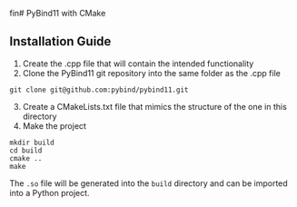 fin# PyBind11 with CMake
## Installation Guide
1. Create the .cpp file that will contain the intended functionality
2. Clone the PyBind11 git repository into the same folder as the .cpp file
```
git clone git@github.com:pybind/pybind11.git
```
3. Create a CMakeLists.txt file that mimics the structure of the one in this directory
4. Make the project
```
mkdir build
cd build
cmake ..
make
```

The ```.so``` file will be generated into the ```build``` directory and can be imported into a Python project.